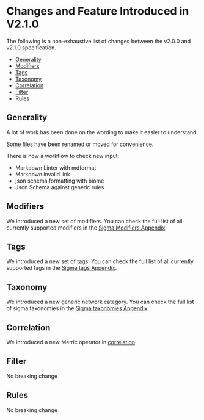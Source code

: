 # Changes and Feature Introduced in V2.1.0

The following is a non-exhaustive list of changes between the v2.0.0 and v2.1.0 specification.

<!-- mdformat-toc start --slug=github --no-anchors --maxlevel=6 --minlevel=2 -->

- [Generality](#generality)
- [Modifiers](#modifiers)
- [Tags](#tags)
- [Taxonomy](#taxonomy)
- [Correlation](#correlation)
- [Filter](#filter)
- [Rules](#rules)

<!-- mdformat-toc end -->

## Generality

A lot of work has been done on the wording to make it easier to understand.

Some files have been renamed or moved for convenience.

There is now a workflow to check new input:

- Markdown Linter with mdformat
- Markdown invalid link
- json schema formatting with biome
- Json Schema against generic rules

## Modifiers

We introduced a new set of modifiers. You can check the full list of all currently supported modifiers in the [Sigma Modifiers Appendix](../specification/sigma-appendix-modifiers.md).

## Tags

We introduced a new set of tags. You can check the full list of all currently supported tags in the [Sigma tags Appendix](../specification/sigma-appendix-tags.md).

## Taxonomy

We introduced a new generic network category. You can check the full list of sigma taxonomies in the [Sigma taxonomies Appendix](../specification/sigma-appendix-taxonomy.md).

## Correlation

We introduced a new Metric operator in [correlation](../specification/sigma-correlation-rules-specification.md)

## Filter

No breaking change

## Rules

No breaking change
